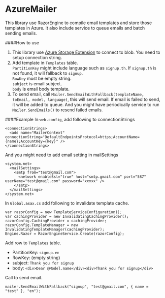 # AzureMailer
This library use RazorEngine to compile email templates and store those templates in Azure. It also include service to queue emails and batch sending emails.

####How to use
1. This library use [Azure Storage Extension](https://github.com/chaowlert/AzureStorageExtensions) to connect to blob.  You need to setup connection string.
2. Add template in `Templates` table.  
`PartitionKey` might include language such as `signup.th`. If `signup.th` is not found, it will fallback to `signup`.  
`RowKey` must be empty string.  
`subject` is email subject.  
`body` is email body template.  
3. To send email, call `Mailer.SendEmailWithFallback(templateName, toEmail, model, language)`, this will send email. If email is failed to send, it will be added to queue. And you might have periodically service to run `Mailer.SendEmails()` to resend failed emails.

####Example
In `web.config`, add following to connectionStrings
```
<connectionStrings>
  <add name="MailerContext" connectionString="DefaultEndpointsProtocol=https;AccountName={name};AccountKey={key}" />
</connectionStrings>
```
And you might need to add email setting in mailSettings
```
<system.net>
  <mailSettings>
    <smtp from="test@gmail.com">
      <network enableSsl="true" host="smtp.gmail.com" port="587" userName="test@gmail.com" password="xxxxx" />
    </smtp>
  </mailSettings>
</system.net>
```

In `Global.asax.cs` add following to invalidate template cache.
```
var razorConfig = new TemplateServiceConfiguration();
var cachingProvider = new InvalidatingCachingProvider();
razorConfig.CachingProvider = cachingProvider;
razorConfig.TemplateManager = new InvalidatingTemplateManager(cachingProvider);
Engine.Razor = RazorEngineService.Create(razorConfig);
```

Add row to `Templates` table.
- PartitionKey: `signup.en`
- RowKey: (empty string)
- subject: `Thank you for signup`
- body: `<div>Dear @Model.name</div><div>Thank you for signup</div>`

Call to send email.
```
mailer.SendEmailWithFallback("signup", "test@gmail.com", { name = "test" }, "en");
```

